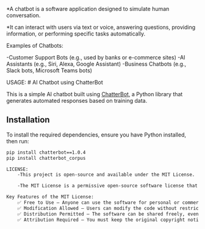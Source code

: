*A chatbot is a software application designed to simulate human conversation. 

*It can interact with users via text or voice, answering questions, providing information, or performing specific tasks automatically.

Examples of Chatbots:

   -Customer Support Bots (e.g., used by banks or e-commerce sites)
   -AI Assistants (e.g., Siri, Alexa, Google Assistant)
   -Business Chatbots (e.g., Slack bots, Microsoft Teams bots)

USAGE:
    # AI Chatbot using ChatterBot  

This is a simple AI chatbot built using [ChatterBot](https://github.com/gunthercox/ChatterBot), a Python library that generates automated responses based on training data.  

## Installation  

To install the required dependencies, ensure you have Python installed, then run:  

```sh
pip install chatterbot==1.0.4
pip install chatterbot_corpus

LICENSE:
    -This project is open-source and available under the MIT License.

    -The MIT License is a permissive open-source software license that allows developers to use, modify, distribute, and even sell software while requiring them to include the original license and copyright notice.

Key Features of the MIT License:
    ✅ Free to Use – Anyone can use the software for personal or commercial purposes.
    ✅ Modification Allowed – Users can modify the code without restrictions.
    ✅ Distribution Permitted – The software can be shared freely, even in proprietary projects.
    ✅ Attribution Required – You must keep the original copyright notice.

